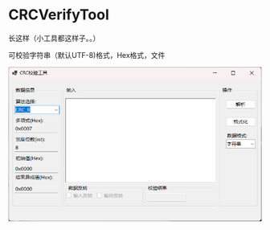 # CRCVerifyTool

长这样（小工具都这样子。。）

可校验字符串（默认UTF-8)格式，Hex格式，文件

![image-20240627012942305](./README.asset/image-20240627012942305.png)
